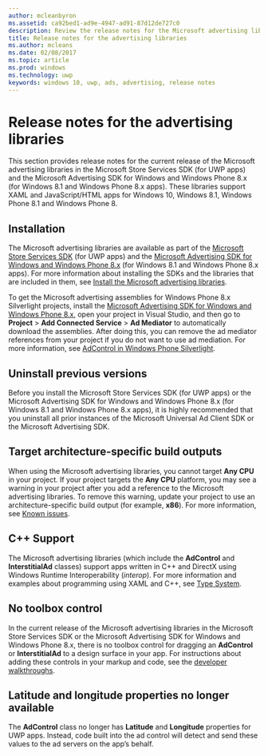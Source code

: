```yaml
---
author: mcleanbyron
ms.assetid: ca92bed1-ad9e-4947-ad91-87d12de727c0
description: Review the release notes for the Microsoft advertising libraries in the Microsoft Store Services SDK.
title: Release notes for the advertising libraries
ms.author: mcleans
ms.date: 02/08/2017
ms.topic: article
ms.prod: windows
ms.technology: uwp
keywords: windows 10, uwp, ads, advertising, release notes
---
```


# Release notes for the advertising libraries




This section provides release notes for the current release of the Microsoft advertising libraries in the Microsoft Store Services SDK (for UWP apps) and the Microsoft Advertising SDK for Windows and Windows Phone 8.x (for Windows 8.1 and Windows Phone 8.x apps). These libraries support XAML and JavaScript/HTML apps for Windows 10, Windows 8.1, Windows Phone 8.1 and Windows Phone 8.

## Installation


The Microsoft advertising libraries are available as part of the [Microsoft Store Services SDK](http://aka.ms/store-em-sdk) (for UWP apps) and the [Microsoft Advertising SDK for Windows and Windows Phone 8.x](http://aka.ms/store-8-sdk) (for Windows 8.1 and Windows Phone 8.x apps). For more information about installing the SDKs and the libraries that are included in them, see [Install the Microsoft advertising libraries](install-the-microsoft-advertising-libraries.md).

To get the Microsoft advertising assemblies for Windows Phone 8.x Silverlight projects, install the [Microsoft Advertising SDK for Windows and Windows Phone 8.x](http://aka.ms/store-8-sdk), open your project in Visual Studio, and then go to **Project** > **Add Connected Service** > **Ad Mediator** to automatically download the assemblies. After doing this, you can remove the ad mediator references from your project if you do not want to use ad mediation. For more information, see [AdControl in Windows Phone Silverlight](adcontrol-in-windows-phone-silverlight.md).


## Uninstall previous versions

Before you install the Microsoft Store Services SDK (for UWP apps) or the Microsoft Advertising SDK for Windows and Windows Phone 8.x (for Windows 8.1 and Windows Phone 8.x apps), it is highly recommended that you uninstall all prior instances of the Microsoft Universal Ad Client SDK or the Microsoft Advertising SDK.

## Target architecture-specific build outputs

When using the Microsoft advertising libraries, you cannot target **Any CPU** in your project. If your project targets the **Any CPU** platform, you may see a warning in your project after you add a reference to the Microsoft advertising libraries. To remove this warning, update your project to use an architecture-specific build output (for example, **x86**). For more information, see [Known issues](known-issues-for-the-advertising-libraries.md).

## C++ Support

The Microsoft advertising libraries (which include the **AdControl** and **InterstitialAd** classes) support apps written in C++ and DirectX using Windows Runtime Interoperability (*interop*). For more information and examples about programming using XAML and C++, see [Type System](https://msdn.microsoft.com/library/windows/apps/xaml/hh755822.aspx).

## No toolbox control

In the current release of the Microsoft advertising libraries in the Microsoft Store Services SDK or the Microsoft Advertising SDK for Windows and Windows Phone 8.x, there is no toolbox control for dragging an **AdControl** or **InterstitialAd** to a design surface in your app. For instructions about adding these controls in your markup and code, see the [developer walkthroughs](developer-walkthroughs.md).

## Latitude and longitude properties no longer available

The **AdControl** class no longer has **Latitude** and **Longitude** properties for UWP apps. Instead, code built into the ad control will detect and send these values to the ad servers on the app’s behalf.


 

 

